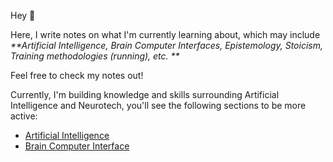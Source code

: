 Hey 👋

Here, I write notes on what I'm currently learning about, which may include _**Artificial Intelligence, Brain Computer Interfaces, Epistemology, Stoicism, Training methodologies (running), etc. **_

Feel free to check my notes out!

Currently, I'm building knowledge and skills surrounding Artificial Intelligence and Neurotech, you'll see the following sections to be more active:

- [Artificial Intelligence]()
- [Brain Computer Interface]()


